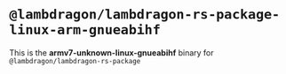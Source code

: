 # `@lambdragon/lambdragon-rs-package-linux-arm-gnueabihf`

This is the **armv7-unknown-linux-gnueabihf** binary for `@lambdragon/lambdragon-rs-package`
